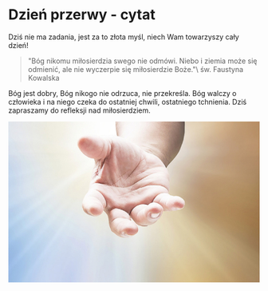 # Dzień przerwy - cytat

Dziś nie ma zadania, jest za to złota myśl, niech Wam towarzyszy cały dzień!

> "Bóg nikomu miłosierdzia swego nie odmówi. Niebo i ziemia może się odmienić, ale nie wyczerpie się miłosierdzie Boże."\\
> św. Faustyna Kowalska

Bóg jest dobry, Bóg nikogo nie odrzuca, nie przekreśla. Bóg walczy o człowieka i na niego czeka do ostatniej chwili, ostatniego tchnienia. Dziś zapraszamy do refleksji nad miłosierdziem.

![Zdjęcie](/img/2021-12-07.jpg)